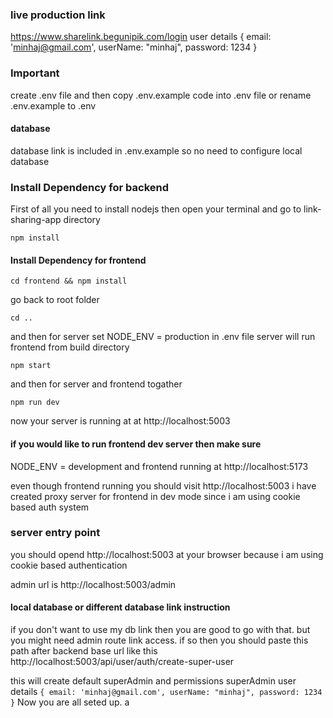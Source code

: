 
### live production link
https://www.sharelink.begunipik.com/login
user details { email: 'minhaj@gmail.com', userName: "minhaj", password: 1234 }

### Important
create .env file and then
copy .env.example code into .env file
or rename .env.example to .env

#### database
database link is included in .env.example so no need to configure local database

### Install Dependency for backend
First of all you need to install nodejs
then open your terminal and go to link-sharing-app directory
```
npm install
```
#### Install Dependency for frontend
```
cd frontend && npm install
```
go back to root folder
```
cd ..
``````
and then for server 
set NODE_ENV = production in .env file
server will run frontend from build directory
```
npm start
```
and then for server and frontend togather
```
npm run dev
```

now your server is running at
at
http://localhost:5003

#### if you would like to run frontend dev server then make sure
NODE_ENV = development
and frontend running at
http://localhost:5173

even though frontend running you should visit http://localhost:5003
i have created proxy server for frontend in dev mode since i am using cookie based auth system

### server entry point
you should opend http://localhost:5003 at your browser
because i am using cookie based authentication

admin url is 
http://localhost:5003/admin

#### local database or different database link instruction
if you don't want to use my db link then you are good to go with that.
but you might need admin route link access. if so then you should paste this path after backend base url
like this 
http://localhost:5003/api/user/auth/create-super-user

this will create default superAdmin and permissions
superAdmin user details 
```{ email: 'minhaj@gmail.com', userName: "minhaj", password: 1234 }```
Now you are all seted up. a